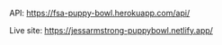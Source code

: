 API: https://fsa-puppy-bowl.herokuapp.com/api/

Live site: https://jessarmstrong-puppybowl.netlify.app/

